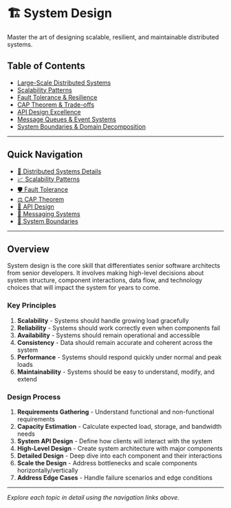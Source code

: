 # 🏗️ System Design

Master the art of designing scalable, resilient, and maintainable distributed systems.

## Table of Contents
- [Large-Scale Distributed Systems](#large-scale-distributed-systems)
- [Scalability Patterns](#scalability-patterns)
- [Fault Tolerance & Resilience](#fault-tolerance--resilience)
- [CAP Theorem & Trade-offs](#cap-theorem--trade-offs)
- [API Design Excellence](#api-design-excellence)
- [Message Queues & Event Systems](#message-queues--event-systems)
- [System Boundaries & Domain Decomposition](#system-boundaries--domain-decomposition)

---

## Quick Navigation
- [🔗 Distributed Systems Details](./distributed-systems.md)
- [📈 Scalability Patterns](./scalability.md)
- [🛡️ Fault Tolerance](./fault-tolerance.md)
- [⚖️ CAP Theorem](./cap-theorem.md)
- [🔌 API Design](./api-design.md)
- [📨 Messaging Systems](./messaging.md)
- [🎯 System Boundaries](./system-boundaries.md)

---

## Overview

System design is the core skill that differentiates senior software architects from senior developers. It involves making high-level decisions about system structure, component interactions, data flow, and technology choices that will impact the system for years to come.

### Key Principles
1. **Scalability** - Systems should handle growing load gracefully
2. **Reliability** - Systems should work correctly even when components fail
3. **Availability** - Systems should remain operational and accessible
4. **Consistency** - Data should remain accurate and coherent across the system
5. **Performance** - Systems should respond quickly under normal and peak loads
6. **Maintainability** - Systems should be easy to understand, modify, and extend

### Design Process
1. **Requirements Gathering** - Understand functional and non-functional requirements
2. **Capacity Estimation** - Calculate expected load, storage, and bandwidth needs
3. **System API Design** - Define how clients will interact with the system
4. **High-Level Design** - Create system architecture with major components
5. **Detailed Design** - Deep dive into each component and their interactions
6. **Scale the Design** - Address bottlenecks and scale components horizontally/vertically
7. **Address Edge Cases** - Handle failure scenarios and edge conditions

---

*Explore each topic in detail using the navigation links above.*